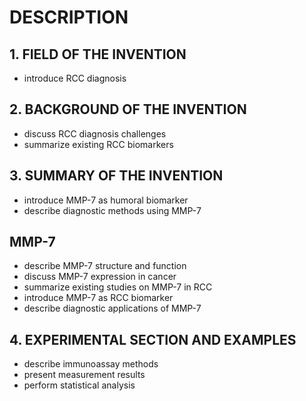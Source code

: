 # DESCRIPTION

## 1. FIELD OF THE INVENTION

- introduce RCC diagnosis

## 2. BACKGROUND OF THE INVENTION

- discuss RCC diagnosis challenges
- summarize existing RCC biomarkers

## 3. SUMMARY OF THE INVENTION

- introduce MMP-7 as humoral biomarker
- describe diagnostic methods using MMP-7

## MMP-7

- describe MMP-7 structure and function
- discuss MMP-7 expression in cancer
- summarize existing studies on MMP-7 in RCC
- introduce MMP-7 as RCC biomarker
- describe diagnostic applications of MMP-7

## 4. EXPERIMENTAL SECTION AND EXAMPLES

- describe immunoassay methods
- present measurement results
- perform statistical analysis

